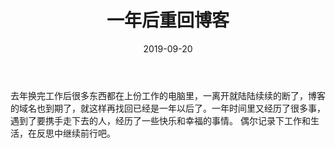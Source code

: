 ﻿---
layout: post
title: "一年后重回博客"
date: 2019-09-20
description: "博客"
tag: 博客
---
去年换完工作后很多东西都在上份工作的电脑里，一离开就陆陆续续的断了，博客的域名也到期了，就这样再找回已经是一年以后了。一年时间里又经历了很多事，遇到了要携手走下去的人，经历了一些快乐和幸福的事情。
偶尔记录下工作和生活，在反思中继续前行吧。